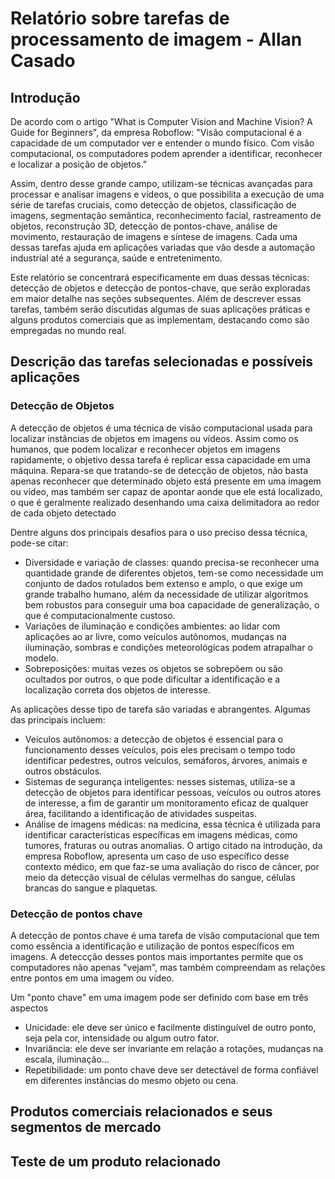 # Relatório sobre tarefas de processamento de imagem - Allan Casado
## Introdução

De acordo com o artigo "What is Computer Vision and Machine Vision? A Guide for Beginners", da empresa Roboflow: "Visão computacional é a capacidade de um computador ver e entender o mundo físico. Com visão computacional, os computadores podem aprender a identificar, reconhecer e localizar a posição de objetos."

Assim, dentro desse grande campo, utilizam-se técnicas avançadas para processar e analisar imagens e vídeos, o que possibilita a execução de uma série de tarefas cruciais, como detecção de objetos, classificação de imagens, segmentação semântica, reconhecimento facial, rastreamento de objetos, reconstrução 3D, detecção de pontos-chave, análise de movimento, restauração de imagens e síntese de imagens. Cada uma dessas tarefas ajuda em aplicações variadas que vão desde a automação industrial até a segurança, saúde e entretenimento.

Este relatório se concentrará especificamente em duas dessas técnicas: detecção de objetos e detecção de pontos-chave, que serão exploradas em maior detalhe nas seções subsequentes. Além de descrever essas tarefas, também serão discutidas algumas de suas aplicações práticas e alguns produtos comerciais que as implementam, destacando como são empregadas no mundo real.

## Descrição das tarefas selecionadas e possíveis aplicações

### Detecção de Objetos

A detecção de objetos é uma técnica de visão computacional usada para localizar instâncias de objetos em imagens ou vídeos. Assim como os humanos, que podem localizar e reconhecer objetos em imagens rapidamente, o objetivo dessa tarefa é replicar essa capacidade em uma máquina. Repara-se que tratando-se de detecção de objetos, não basta apenas reconhecer que determinado objeto está presente em uma imagem ou vídeo, mas também ser capaz de apontar aonde que ele está localizado, o que é geralmente realizado desenhando uma caixa delimitadora ao redor de cada objeto detectado

Dentre alguns dos principais desafios para o uso preciso dessa técnica, pode-se citar:
* Diversidade e variação de classes: quando precisa-se reconhecer uma quantidade grande de diferentes objetos, tem-se como necessidade um conjunto de dados rotulados bem extenso e amplo, o que exige um grande trabalho humano, além da necessidade de utilizar algoritmos bem robustos para conseguir uma boa capacidade de generalização, o que é computacionalmente custoso.
* Variações de iluminação e condições ambientes: ao lidar com aplicações ao ar livre, como veículos autônomos, mudanças na iluminação, sombras e condições meteorológicas podem atrapalhar o modelo.
* Sobreposições: muitas vezes os objetos se sobrepõem ou são ocultados por outros, o que pode dificultar a identificação e a localização correta dos objetos de interesse.

As aplicações desse tipo de tarefa são  variadas e abrangentes. Algumas das principais incluem:
* Veículos autônomos: a detecção de objetos é essencial para o funcionamento desses veículos, pois eles precisam o tempo todo identificar pedestres, outros veículos, semáforos, árvores, animais e outros obstáculos.
* Sistemas de segurança inteligentes: nesses sistemas, utiliza-se a detecção de objetos para identificar pessoas, veículos ou outros atores de interesse, a fim de garantir um monitoramento eficaz de qualquer área, facilitando a identificação de atividades suspeitas.
* Análise de imagens médicas: na medicina, essa técnica é utilizada para identificar características específicas em imagens médicas, como tumores, fraturas ou outras anomalias. O artigo citado na introdução, da empresa Roboflow, apresenta um caso de uso específico desse contexto médico, em que faz-se uma avaliação do risco de câncer, por meio da detecção visual de células vermelhas do sangue, células brancas do sangue e plaquetas.


### Detecção de pontos chave

A detecção de pontos chave é uma tarefa de visão computacional que tem como essência a identificação e utilização de pontos específicos em imagens. A deteccção desses pontos mais importantes permite que os computadores não apenas "vejam", mas também compreendam as relações entre pontos em uma imagem ou vídeo.

Um "ponto chave" em uma imagem pode ser definido com base em três aspectos
* Unicidade: ele deve ser único e facilmente distinguível de outro ponto, seja pela cor, intensidade ou algum outro fator.
* Invariância: ele deve ser invariante em relação a rotações, mudanças na escala, iluminação...
* Repetibilidade: um ponto chave deve ser detectável de forma confiável em diferentes instâncias do mesmo objeto ou cena.



## Produtos comerciais relacionados e seus segmentos de mercado
## Teste de um produto relacionado
